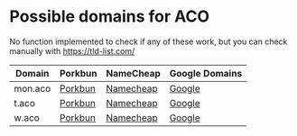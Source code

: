 # Possible domains for ACO

No function implemented to check if any of these work, but you can check manually with https://tld-list.com/

| Domain | Porkbun | NameCheap | Google Domains |
|---|---|---|---|
| mon.aco | [Porkbun](https://porkbun.com/checkout/search?prb=e814663da1&tlds=&idnLanguage=&search=search&q=mon.aco) | [Namecheap](https://www.namecheap.com/domains/registration/results/?domain=mon.aco) | [Google](https://domains.google.com/registrar/search?searchTerm=mon.aco) |
| t.aco | [Porkbun](https://porkbun.com/checkout/search?prb=e814663da1&tlds=&idnLanguage=&search=search&q=t.aco) | [Namecheap](https://www.namecheap.com/domains/registration/results/?domain=t.aco) | [Google](https://domains.google.com/registrar/search?searchTerm=t.aco) |
| w.aco | [Porkbun](https://porkbun.com/checkout/search?prb=e814663da1&tlds=&idnLanguage=&search=search&q=w.aco) | [Namecheap](https://www.namecheap.com/domains/registration/results/?domain=w.aco) | [Google](https://domains.google.com/registrar/search?searchTerm=w.aco) |
